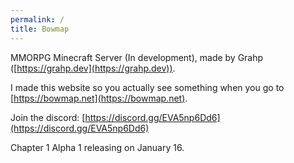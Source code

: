 ```yaml
---
permalink: /
title: Bowmap
---
```


MMORPG Minecraft Server (In development), made by Grahp ([https://grahp.dev](https://grahp.dev)).

I made this website so you actually see something when you go to [https://bowmap.net](https://bowmap.net).

Join the discord: [https://discord.gg/EVA5np6Dd6](https://discord.gg/EVA5np6Dd6)

Chapter 1 Alpha 1 releasing on January 16.
